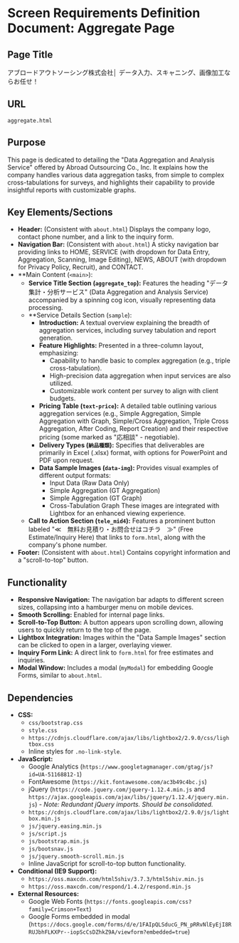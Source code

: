 # Screen Requirements Definition Document: Aggregate Page

## Page Title
アブロードアウトソーシング株式会社│ データ入力、スキャニング、画像加工ならお任せ！

## URL
`aggregate.html`

## Purpose
This page is dedicated to detailing the "Data Aggregation and Analysis Service" offered by Abroad Outsourcing Co., Inc. It explains how the company handles various data aggregation tasks, from simple to complex cross-tabulations for surveys, and highlights their capability to provide insightful reports with customizable graphs.

## Key Elements/Sections
*   **Header:** (Consistent with `about.html`) Displays the company logo, contact phone number, and a link to the inquiry form.
*   **Navigation Bar:** (Consistent with `about.html`) A sticky navigation bar providing links to HOME, SERVICE (with dropdown for Data Entry, Aggregation, Scanning, Image Editing), NEWS, ABOUT (with dropdown for Privacy Policy, Recruit), and CONTACT.
*   **Main Content (`<main>`):
    *   **Service Title Section (`aggregate_top`):** Features the heading "データ集計・分析サービス" (Data Aggregation and Analysis Service) accompanied by a spinning cog icon, visually representing data processing.
    *   **Service Details Section (`sample`):
        *   **Introduction:** A textual overview explaining the breadth of aggregation services, including survey tabulation and report generation.
        *   **Feature Highlights:** Presented in a three-column layout, emphasizing:
            *   Capability to handle basic to complex aggregation (e.g., triple cross-tabulation).
            *   High-precision data aggregation when input services are also utilized.
            *   Customizable work content per survey to align with client budgets.
        *   **Pricing Table (`text-price`):** A detailed table outlining various aggregation services (e.g., Simple Aggregation, Simple Aggregation with Graph, Simple/Cross Aggregation, Triple Cross Aggregation, After Coding, Report Creation) and their respective pricing (some marked as "応相談" - negotiable).
        *   **Delivery Types (`納品種類`):** Specifies that deliverables are primarily in Excel (.xlsx) format, with options for PowerPoint and PDF upon request.
        *   **Data Sample Images (`data-img`):** Provides visual examples of different output formats:
            *   Input Data (Raw Data Only)
            *   Simple Aggregation (GT Aggregation)
            *   Simple Aggregation (GT Graph)
            *   Cross-Tabulation Graph
            These images are integrated with Lightbox for an enhanced viewing experience.
    *   **Call to Action Section (`tele_mid4`):** Features a prominent button labeled "≪　無料お見積り・お問合せはコチラ　≫" (Free Estimate/Inquiry Here) that links to `form.html`, along with the company's phone number.
*   **Footer:** (Consistent with `about.html`) Contains copyright information and a "scroll-to-top" button.

## Functionality
*   **Responsive Navigation:** The navigation bar adapts to different screen sizes, collapsing into a hamburger menu on mobile devices.
*   **Smooth Scrolling:** Enabled for internal page links.
*   **Scroll-to-Top Button:** A button appears upon scrolling down, allowing users to quickly return to the top of the page.
*   **Lightbox Integration:** Images within the "Data Sample Images" section can be clicked to open in a larger, overlaying viewer.
*   **Inquiry Form Link:** A direct link to `form.html` for free estimates and inquiries.
*   **Modal Window:** Includes a modal (`myModal`) for embedding Google Forms, similar to `about.html`.

## Dependencies
*   **CSS:**
    *   `css/bootstrap.css`
    *   `style.css`
    *   `https://cdnjs.cloudflare.com/ajax/libs/lightbox2/2.9.0/css/lightbox.css`
    *   Inline styles for `.no-link-style`.
*   **JavaScript:**
    *   Google Analytics (`https://www.googletagmanager.com/gtag/js?id=UA-51168812-1`)
    *   FontAwesome (`https://kit.fontawesome.com/ac3b49c4bc.js`)
    *   jQuery (`https://code.jquery.com/jquery-1.12.4.min.js` and `https://ajax.googleapis.com/ajax/libs/jquery/1.12.4/jquery.min.js`) - *Note: Redundant jQuery imports. Should be consolidated.*
    *   `https://cdnjs.cloudflare.com/ajax/libs/lightbox2/2.9.0/js/lightbox.min.js`
    *   `js/jquery.easing.min.js`
    *   `js/script.js`
    *   `js/bootstrap.min.js`
    *   `js/bootsnav.js`
    *   `js/jquery.smooth-scroll.min.js`
    *   Inline JavaScript for scroll-to-top button functionality.
*   **Conditional (IE9 Support):**
    *   `https://oss.maxcdn.com/html5shiv/3.7.3/html5shiv.min.js`
    *   `https://oss.maxcdn.com/respond/1.4.2/respond.min.js`
*   **External Resources:**
    *   Google Web Fonts (`https://fonts.googleapis.com/css?family=Crimson+Text`)
    *   Google Forms embedded in modal (`https://docs.google.com/forms/d/e/1FAIpQLSducG_PN_pRRvNlEyEjI8RRUJbhFLKXPr--iopScCsDZhkZ9A/viewform?embedded=true`)